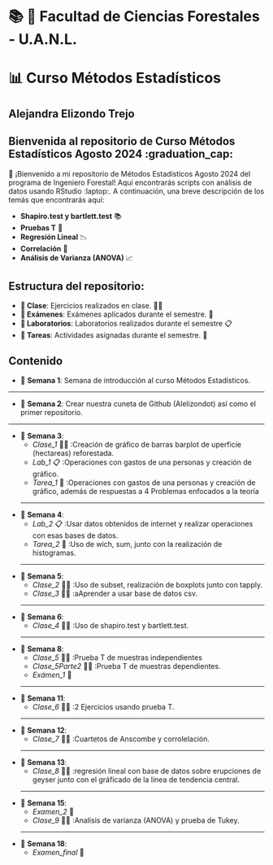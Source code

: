 # :books: :evergreen_tree: Facultad de Ciencias Forestales - U.A.N.L.
# :bar_chart: Curso Métodos Estadísticos 
## Alejandra Elizondo Trejo

## Bienvenida al repositorio de Curso Métodos Estadísticos Agosto 2024 :graduation_cap:
:wave: ¡Bienvenido a mi repositorio de Métodos Estadísticos Agosto 2024 del programa de Ingeniero Forestal! Aquí encontrarás scripts con análisis de datos usando RStudio :laptop:. A continuación, una breve descripción de los temás que encontrarás aquí:

+ **Shapiro.test y bartlett.test** :books:
+ **Pruebas T** :dart:
+ **Regresión Lineal** :chart_with_downwards_trend:
+ **Correlación** :link:
+ **Análisis de Varianza (ANOVA)** :chart_with_upwards_trend:

## Estructura del repositorio:
+ **:file_folder: Clase**: Ejercicios realizados en clase. :man_technologist:
+ **:file_folder: Exámenes**: Exámenes aplicados durante el semestre. :page_with_curl:
+ **:file_folder: Laboratorios**: Laboratorios realizados durante el semestre :clipboard:
+ **:file_folder: Tareas**: Actividades asignadas durante el semestre. :notebook:

## Contenido

+ :calendar: **Semana 1**: Semana de introducción al curso Métodos Estadísticos.
---
+ :calendar: **Semana 2**: Crear nuestra cuneta de Github (Alelizondot) así como el primer repositorio.
---
+ :calendar: **Semana 3**: 
	+ *Clase_1* :man_technologist: :Creación de gráfico de barras barplot de uperficie (hectareas) reforestada.
	+ *Lab_1* :clipboard: :Operaciones con gastos de una personas y creación de gráfico.
	+ *Tarea_1* :notebook: :Operaciones con gastos de una personas y creación de gráfico, además de respuestas a 4 Problemas enfocados a la teoría 
	---
+ :calendar: **Semana 4**:
	+ *Lab_2* :clipboard: :Usar datos obtenidos de internet y realizar operaciones con esas bases de datos.
	+ *Tarea_2* :notebook: :Uso de wich, sum, junto con la realización de histogramas.
	---
+ :calendar: **Semana 5**: 
	+ *Clase_2* :man_technologist: :Uso de subset, realización de boxplots junto con tapply.
	+ *Clase_3* :man_technologist: :aAprender a usar base de datos csv.
	---
+ :calendar: **Semana 6**: 
	+ *Clase_4* :man_technologist: :Uso de shapiro.test y bartlett.test.
	---
+ :calendar: **Semana 8**:
	+ *Clase_5* :man_technologist: :Prueba T de muestras independientes
	+ *Clase_5Parte2* :man_technologist: :Prueba T de muestras dependientes.
	+ *Exámen_1* :page_with_curl:
	---
+ :calendar: **Semana 11**:
	+ *Clase_6* :man_technologist: :2 Ejercicios usando prueba T.
	---
+ :calendar: **Semana 12**:
	+ *Clase_7* :man_technologist: :Cuartetos de Anscombe y corrolelación.
	---
+ :calendar: **Semana 13**:
	+ *Clase_8* :man_technologist: :regresión lineal con base de datos sobre erupciones de geyser junto con
	el gráficado de la línea de tendencia central.
	---
+ :calendar: **Semana 15**:
	+ *Examen_2* :page_with_curl:
	+ *Clase_9* :man_technologist: :Analisis de varianza (ANOVA) y prueba de Tukey.
	---
+ :calendar: **Semana 18**:
	+ *Examen_final* :page_with_curl:
